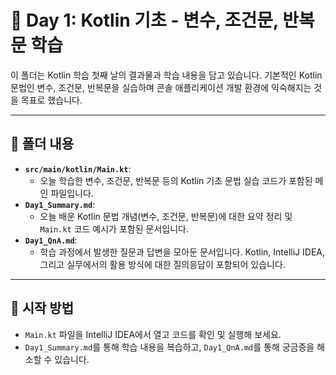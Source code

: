 # 📆 Day 1: Kotlin 기초 - 변수, 조건문, 반복문 학습

이 폴더는 Kotlin 학습 첫째 날의 결과물과 학습 내용을 담고 있습니다. 기본적인 Kotlin 문법인 변수, 조건문, 반복문을 실습하며 콘솔 애플리케이션 개발 환경에 익숙해지는 것을 목표로 했습니다.

---

## 📂 폴더 내용

* **`src/main/kotlin/Main.kt`**:
    * 오늘 학습한 변수, 조건문, 반복문 등의 Kotlin 기초 문법 실습 코드가 포함된 메인 파일입니다.
* **`Day1_Summary.md`**:
    * 오늘 배운 Kotlin 문법 개념(변수, 조건문, 반복문)에 대한 요약 정리 및 `Main.kt` 코드 예시가 포함된 문서입니다.
* **`Day1_QnA.md`**:
    * 학습 과정에서 발생한 질문과 답변을 모아둔 문서입니다. Kotlin, IntelliJ IDEA, 그리고 실무에서의 활용 방식에 대한 질의응답이 포함되어 있습니다.

---

## 🚀 시작 방법

* `Main.kt` 파일을 IntelliJ IDEA에서 열고 코드를 확인 및 실행해 보세요.
* `Day1_Summary.md`를 통해 학습 내용을 복습하고, `Day1_QnA.md`를 통해 궁금증을 해소할 수 있습니다.
